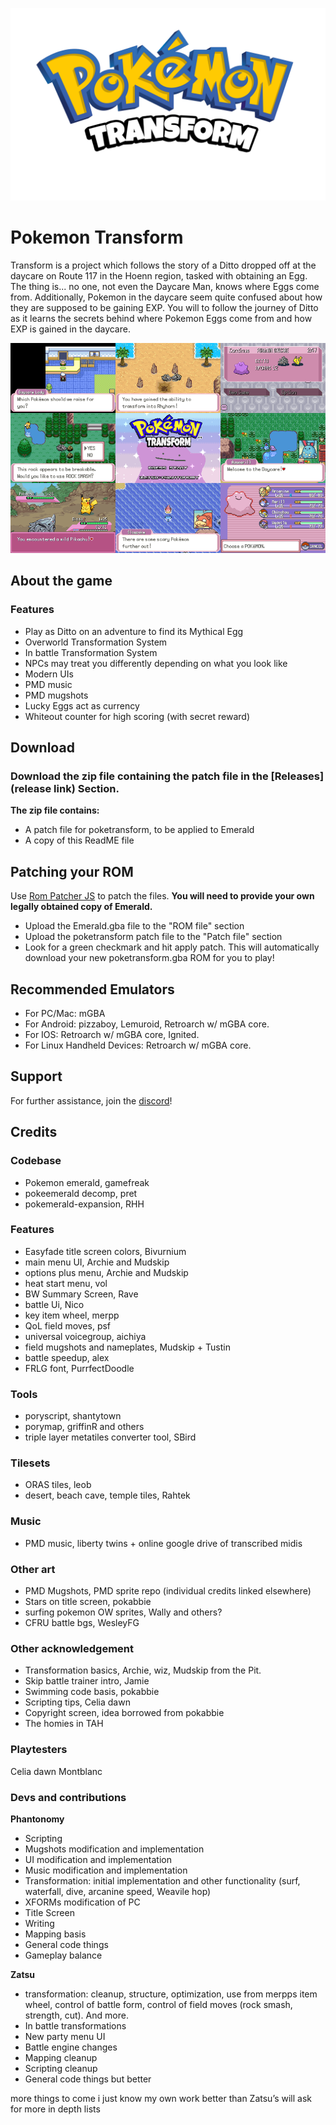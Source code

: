 ![Transform Logo](Transform_Logo.png)

# Pokemon Transform
Transform is a project which follows the story of a Ditto dropped off at the daycare on Route 117 in the Hoenn region, tasked with obtaining an Egg. The thing is... no one, not even the Daycare Man, knows where Eggs come from. Additionally, Pokemon in the daycare seem quite confused about how they are supposed to be gaining EXP. You will to follow the journey of Ditto as it learns the secrets behind where Pokemon Eggs come from and how EXP is gained in the daycare.

![Transform Collage](Transform_Collage.png)

## About the game
### Features
- Play as Ditto on an adventure to find its Mythical Egg
- Overworld Transformation System
- In battle Transformation System
- NPCs may treat you differently depending on what you look like
- Modern UIs
- PMD music
- PMD mugshots
- Lucky Eggs act as currency
- Whiteout counter for high scoring (with secret reward)

## Download
### Download the zip file containing the patch file in the [**Releases**](release link) Section.

**The zip file contains:**
- A patch file for poketransform, to be applied to Emerald
- A copy of this ReadME file

## Patching your ROM
Use [Rom Patcher JS](https://www.marcrobledo.com/RomPatcher.js/legacy/) to patch the files.
**You will need to provide your own **legally obtained** copy of Emerald.**
- Upload the Emerald.gba file to the "ROM file" section
- Upload the poketransform patch file to the "Patch file" section
- Look for a green checkmark and hit apply patch. 
This will automatically download your new poketransform.gba ROM for you to play!

## Recommended Emulators
- For PC/Mac: mGBA
- For Android: pizzaboy, Lemuroid, Retroarch w/ mGBA core.
- For IOS: Retroarch w/ mGBA core, Ignited.
- For Linux Handheld Devices: Retroarch w/ mGBA core.

## Support
For further assistance, join the [discord](https://discord.gg/5KaesJHx9e )!

## Credits
### Codebase
- Pokemon emerald, gamefreak
- pokeemerald decomp, pret
- pokemerald-expansion, RHH

### Features 
- Easyfade title screen colors, Bivurnium
- main menu UI, Archie and Mudskip
- options plus menu, Archie and Mudskip
- heat start menu, vol
- BW Summary Screen, Rave
- battle Ui, Nico
- key item wheel, merpp
- QoL field moves, psf
- universal voicegroup, aichiya
- field mugshots and nameplates, Mudskip + Tustin
- battle speedup, alex
- FRLG font, PurrfectDoodle

### Tools
- poryscript, shantytown
- porymap, griffinR and others
- triple layer metatiles converter tool, SBird

### Tilesets
- ORAS tiles, leob 
- desert, beach cave, temple tiles, Rahtek

### Music
- PMD music, liberty twins + online google drive of transcribed midis

### Other art
- PMD Mugshots, PMD sprite repo (individual credits linked elsewhere)
- Stars on title screen, pokabbie
- surfing pokemon OW sprites, Wally and others?
- CFRU battle bgs, WesleyFG

### Other acknowledgement 
- Transformation basics, Archie, wiz, Mudskip from the Pit.
- Skip battle trainer intro, Jamie
- Swimming code basis, pokabbie
- Scripting tips, Celia dawn
- Copyright screen, idea borrowed from pokabbie
- The homies in TAH

### Playtesters
Celia dawn
Montblanc

### Devs and contributions
**Phantonomy**
- Scripting
- Mugshots modification and implementation
- UI modification and implementation
- Music modification and implementation
- Transformation: initial implementation and other functionality (surf, waterfall, dive, arcanine speed, Weavile hop) 
- XFORMs modification of PC
- Title Screen
- Writing
- Mapping basis
- General code things
- Gameplay balance

**Zatsu**
- transformation: cleanup, structure, optimization, use from merpps item wheel, control of battle form, control of field moves (rock smash, strength, cut). And more.
- In battle transformations
- New party menu UI
- Battle engine changes
- Mapping cleanup
- Scripting cleanup 
- General code things but better


more things to come i just know my own work better than Zatsu’s will ask for more in depth lists
